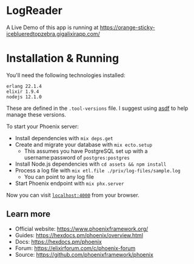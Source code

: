 # LogReader

A Live Demo of this app is running at https://orange-sticky-iceblueredtopzebra.gigalixirapp.com/

# Installation & Running

You'll need the following technologies installed:
```
erlang 22.1.4
elixir 1.9.4
nodejs 12.1.0
```

These are defined in the `.tool-versions` file. I suggest using [asdf](https://asdf-vm.com/#/core-manage-asdf-vm) to help manage these versions.

To start your Phoenix server:

  * Install dependencies with `mix deps.get`
  * Create and migrate your database with `mix ecto.setup`
    * This assumes you have PostgreSQL set up with a username:password of `postgres:postgres`
  * Install Node.js dependencies with `cd assets && npm install`
  * Process a log file with `mix etl.file ./priv/log-files/sample.log`
    * You can point to any log file
  * Start Phoenix endpoint with `mix phx.server`

Now you can visit [`localhost:4000`](http://localhost:4000) from your browser.

## Learn more

  * Official website: https://www.phoenixframework.org/
  * Guides: https://hexdocs.pm/phoenix/overview.html
  * Docs: https://hexdocs.pm/phoenix
  * Forum: https://elixirforum.com/c/phoenix-forum
  * Source: https://github.com/phoenixframework/phoenix
